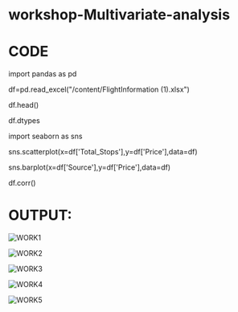 # workshop-Multivariate-analysis

# CODE 

import pandas as pd

df=pd.read_excel("/content/FlightInformation (1).xlsx")

df.head()

df.dtypes

import seaborn as sns

sns.scatterplot(x=df['Total_Stops'],y=df['Price'],data=df)

sns.barplot(x=df['Source'],y=df['Price'],data=df)

df.corr()

# OUTPUT:

![WORK1](https://user-images.githubusercontent.com/119477552/231072543-9cb9e8e8-0d49-45e4-bfac-7dcd80d0d04d.jpg)

![WORK2](https://user-images.githubusercontent.com/119477552/231072570-4479d974-e07a-4d0e-a0d4-c1b6024fe2ae.jpg)

![WORK3](https://user-images.githubusercontent.com/119477552/231072587-b38f9dcc-ca47-4ed7-bd34-1fbf4ac435f7.jpg)

![WORK4](https://user-images.githubusercontent.com/119477552/231072627-87003867-e0d1-406e-8caa-e6ab1b61b7dd.jpg)

![WORK5](https://user-images.githubusercontent.com/119477552/231072833-09654d97-55fb-469e-977e-c006762f9ea1.jpg)


